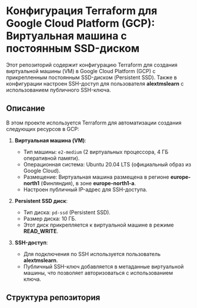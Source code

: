 # Конфигурация Terraform для Google Cloud Platform (GCP): Виртуальная машина с постоянным SSD-диском

Этот репозиторий содержит конфигурацию Terraform для создания виртуальной машины (VM) в Google Cloud Platform (GCP) с прикрепленным постоянным SSD-диском (Persistent SSD). Также в конфигурации настроен SSH-доступ для пользователя **alextmslearn** с использованием публичного SSH-ключа.

## Описание

В этом проекте используется Terraform для автоматизации создания следующих ресурсов в GCP:

1. **Виртуальная машина (VM)**:
   - Тип машины: `e2-medium` (2 виртуальных процессора, 4 ГБ оперативной памяти).
   - Операционная система: Ubuntu 20.04 LTS (официальный образ из Google Cloud).
   - Размещение: Виртуальная машина размещена в регионе **europe-north1** (Финляндия), в зоне **europe-north1-a**.
   - Настроен публичный IP-адрес для SSH-доступа.

2. **Persistent SSD диск**:
   - Тип диска: `pd-ssd` (Persistent SSD).
   - Размер диска: 10 ГБ.
   - Этот диск прикрепляется к виртуальной машине в режиме **READ_WRITE**.

3. **SSH-доступ**:
   - Для подключения по SSH используется пользователь **alextmslearn**.
   - Публичный SSH-ключ добавляется в метаданные виртуальной машины, что позволяет авторизоваться с использованием ключа.

## Структура репозитория

